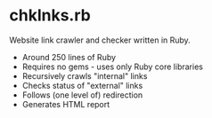 # chklnks.rb
Website link crawler and checker written in Ruby.

* Around 250 lines of Ruby
* Requires no gems - uses only Ruby core libraries
* Recursively crawls "internal" links
* Checks status of "external" links
* Follows (one level of) redirection
* Generates HTML report

